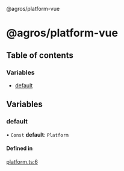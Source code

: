 @agros/platform-vue

# @agros/platform-vue

## Table of contents

### Variables

- [default](index.md#default)

## Variables

### <a id="default" name="default"></a> default

• `Const` **default**: `Platform`

#### Defined in

[platform.ts:6](https://github.com/agrosjs/agros/blob/74ff0ba/packages/agros-platform-vue/src/platform.ts#L6)
